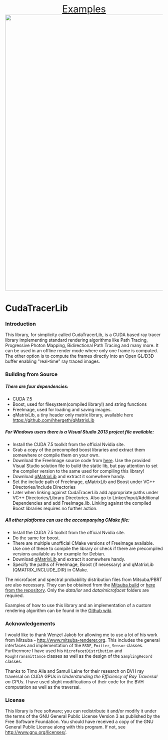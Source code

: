 <p align="center">
<a href='https://github.com/hhergeth/CudaTracerLib/wiki/Example-Renderings' style='font-size:2.2em'>Examples</span></a> <br>
<a href="https://github.com/hhergeth/CudaTracerLib/wiki/Example-Renderings">
<img src="http://hhergeth.markab.uberspace.de/Git-Wiki-Files/thumbnails/loadBox_20150716_080109_PPPM.jpg" style="width:880px;">
</a>
</p>

# CudaTracerLib

### Introduction
This library, for simplicity called CudaTracerLib, is a CUDA based ray tracer library implementing standard rendering algorithms like Path Tracing, Progressive Photon Mapping, Bidirectional Path Tracing and many more. It can be used in an offline render mode where only one frame is computed. The other option is to compute the frames directly into an Open GL/D3D buffer enabling "real-time" ray traced images.


### Building from Source
##### There are four dependencies:

- CUDA 7.5
- Boost, used for filesystem(compiled library!) and string functions
- FreeImage, used for loading and saving images.
- qMatrixLib, a tiny header only matrix library, available here https://github.com/hhergeth/qMatrixLib

##### For Windows users there is a Visual Studio 2013 project file available:

- Install the CUDA 7.5 toolkit from the official Nvidia site.
- Grab a copy of the precompiled boost libraries and extract them somewhere or compile them on your own.
- Download the FreeImage source code from [here](http://freeimage.sourceforge.net/download.html "FreeImage source code"). Use the provided Visual Studio solution file to build the static lib, but pay attention to set the compiler version to the same used for compiling this library!
- Download [qMatrixLib](https://github.com/hhergeth/qMatrixLib) and extract it somewhere handy.
- Set the include path of FreeImage, qMatrixLib and Boost under VC++ Directories/Include Directories
- Later when linking against CudaTracerLib add appropriate paths under VC++ Directories/Library Directories. Also go to Linker/Input/Additional Dependencies and add FreeImage.lib. Linking against the compiled Boost libraries requires no further action.

##### All other platforms can use the accompanying CMake file:

- Install the CUDA 7.5 toolkit from the official Nvidia site.
- Do the same for boost.
- There are multiple unofficial CMake versions of FreeImage available. Use one of these to compile the library or check if there are precompiled versions available as for example for Debian.
- Download [qMatrixLib](https://github.com/hhergeth/qMatrixLib) and extract it somewhere handy.
- Specify the paths of FreeImage, Boost (if necessary) and qMatrixLib (QMATRIX\_INCLUDE\_DIR) in CMake.

The microfacet and spectral probability distribution files from Mitsuba/PBRT are also necessary. They can be obtained from the [Mitsuba build](http://www.mitsuba-renderer.org/download.html) or [here from the repository](https://www.mitsuba-renderer.org/repos/mitsuba). Only the _data/ior_ and _data/microfacet_ folders are required.

Examples of how to use this library and an implementation of a custom rendering algorithm can be found in the [Github wiki](https://github.com/hhergeth/CudaTracerLib/wiki/Code-Examples).

### Acknowledgements
I would like to thank Wenzel Jakob for allowing me to use a lot of his work from Mitsuba - http://www.mitsuba-renderer.org. This includes the general interfaces and implementation of the `BSDF`, `Emitter`, `Sensor` classes. Furthermore I have used his `MicrofacetDistribution` and `RoughTransmittance` classes as well as the design of the `SamplingRecord` classes.

Thanks to Timo Aila and Samuli Laine for their research on BVH ray traversal on CUDA GPUs in *Understanding the Efficiency of Ray Traversal on GPUs*. I have used slight modifications of their code for the BVH computation as well as the traversal.


### License
This library is free software; you can redistribute it and/or modify it under the terms of the GNU General Public License Version 3 as published by the Free Software Foundation.
You should have received a copy of the GNU General Public License along with this program. If not, see <http://www.gnu.org/licenses/>.